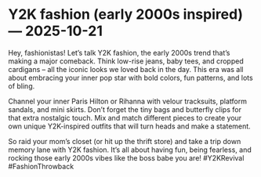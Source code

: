 # Y2K fashion (early 2000s inspired) — 2025-10-21

Hey, fashionistas! Let’s talk Y2K fashion, the early 2000s trend that’s making a major comeback. Think low-rise jeans, baby tees, and cropped cardigans – all the iconic looks we loved back in the day. This era was all about embracing your inner pop star with bold colors, fun patterns, and lots of bling. 

Channel your inner Paris Hilton or Rihanna with velour tracksuits, platform sandals, and mini skirts. Don’t forget the tiny bags and butterfly clips for that extra nostalgic touch. Mix and match different pieces to create your own unique Y2K-inspired outfits that will turn heads and make a statement. 

So raid your mom’s closet (or hit up the thrift store) and take a trip down memory lane with Y2K fashion. It’s all about having fun, being fearless, and rocking those early 2000s vibes like the boss babe you are! #Y2KRevival #FashionThrowback